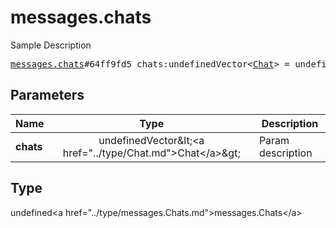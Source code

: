 # messages.chats

Sample Description

<pre>
<a href="../constructor/messages.chats.md">messages.chats</a>#64ff9fd5 chats:undefinedVector&lt;<a href="../type/Chat.md">Chat</a>&gt; = undefined<a href="../type/messages.Chats.md">messages.Chats</a>;
</pre>

## Parameters

| Name | Type | Description |
|------|:----:|-------------|
| **chats** | undefinedVector&amp;lt;&lt;a href=&#34;../type/Chat.md&#34;&gt;Chat&lt;/a&gt;&amp;gt; | Param description |

## Type

undefined&lt;a href=&#34;../type/messages.Chats.md&#34;&gt;messages.Chats&lt;/a&gt;
